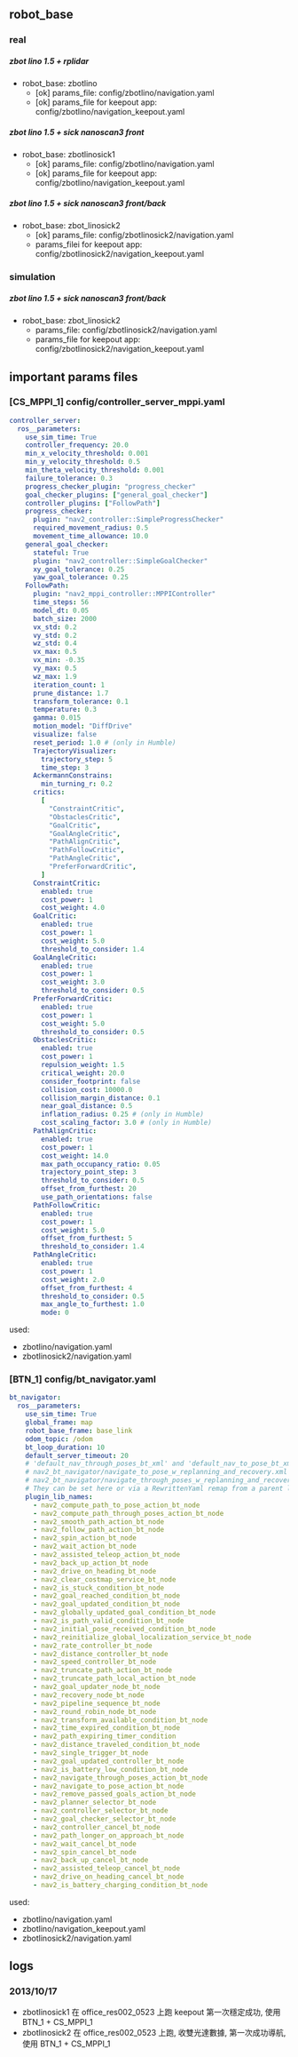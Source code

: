 ## robot_base

### real

##### zbot lino 1.5 + rplidar
 - robot_base: zbotlino
     - [ok] params_file: config/zbotlino/navigation.yaml
     - [ok] params_file for keepout app: config/zbotlino/navigation_keepout.yaml

##### zbot lino 1.5 + sick nanoscan3 front
 - robot_base: zbotlinosick1
     - [ok] params_file: config/zbotlino/navigation.yaml
     - [ok] params_file for keepout app: config/zbotlino/navigation_keepout.yaml

##### zbot lino 1.5 + sick nanoscan3 front/back
 - robot_base: zbot_linosick2
     - [ok] params_file: config/zbotlinosick2/navigation.yaml
     - params_filei for keepout app: config/zbotlinosick2/navigation_keepout.yaml

### simulation

##### zbot lino 1.5 + sick nanoscan3 front/back
 - robot_base: zbot_linosick2
     - params_file: config/zbotlinosick2/navigation.yaml
     - params_file for keepout app: config/zbotlinosick2/navigation_keepout.yaml

## important params files

### [CS_MPPI_1] config/controller_server_mppi.yaml

```yaml
controller_server:
  ros__parameters:
    use_sim_time: True
    controller_frequency: 20.0
    min_x_velocity_threshold: 0.001
    min_y_velocity_threshold: 0.5
    min_theta_velocity_threshold: 0.001
    failure_tolerance: 0.3
    progress_checker_plugin: "progress_checker"
    goal_checker_plugins: ["general_goal_checker"]
    controller_plugins: ["FollowPath"]
    progress_checker:
      plugin: "nav2_controller::SimpleProgressChecker"
      required_movement_radius: 0.5
      movement_time_allowance: 10.0
    general_goal_checker:
      stateful: True
      plugin: "nav2_controller::SimpleGoalChecker"
      xy_goal_tolerance: 0.25
      yaw_goal_tolerance: 0.25
    FollowPath:
      plugin: "nav2_mppi_controller::MPPIController"
      time_steps: 56
      model_dt: 0.05
      batch_size: 2000
      vx_std: 0.2
      vy_std: 0.2
      wz_std: 0.4
      vx_max: 0.5
      vx_min: -0.35
      vy_max: 0.5
      wz_max: 1.9
      iteration_count: 1
      prune_distance: 1.7
      transform_tolerance: 0.1
      temperature: 0.3
      gamma: 0.015
      motion_model: "DiffDrive"
      visualize: false
      reset_period: 1.0 # (only in Humble)
      TrajectoryVisualizer:
        trajectory_step: 5
        time_step: 3
      AckermannConstrains:
        min_turning_r: 0.2
      critics:
        [
          "ConstraintCritic",
          "ObstaclesCritic",
          "GoalCritic",
          "GoalAngleCritic",
          "PathAlignCritic",
          "PathFollowCritic",
          "PathAngleCritic",
          "PreferForwardCritic",
        ]
      ConstraintCritic:
        enabled: true
        cost_power: 1
        cost_weight: 4.0
      GoalCritic:
        enabled: true
        cost_power: 1
        cost_weight: 5.0
        threshold_to_consider: 1.4
      GoalAngleCritic:
        enabled: true
        cost_power: 1
        cost_weight: 3.0
        threshold_to_consider: 0.5
      PreferForwardCritic:
        enabled: true
        cost_power: 1
        cost_weight: 5.0
        threshold_to_consider: 0.5
      ObstaclesCritic:
        enabled: true
        cost_power: 1
        repulsion_weight: 1.5
        critical_weight: 20.0
        consider_footprint: false
        collision_cost: 10000.0
        collision_margin_distance: 0.1
        near_goal_distance: 0.5
        inflation_radius: 0.25 # (only in Humble)
        cost_scaling_factor: 3.0 # (only in Humble)
      PathAlignCritic:
        enabled: true
        cost_power: 1
        cost_weight: 14.0
        max_path_occupancy_ratio: 0.05
        trajectory_point_step: 3
        threshold_to_consider: 0.5
        offset_from_furthest: 20
        use_path_orientations: false
      PathFollowCritic:
        enabled: true
        cost_power: 1
        cost_weight: 5.0
        offset_from_furthest: 5
        threshold_to_consider: 1.4
      PathAngleCritic:
        enabled: true
        cost_power: 1
        cost_weight: 2.0
        offset_from_furthest: 4
        threshold_to_consider: 0.5
        max_angle_to_furthest: 1.0
        mode: 0
```

used:

- zbotlino/navigation.yaml
- zbotlinosick2/navigation.yaml

### [BTN_1] config/bt_navigator.yaml

```yaml
bt_navigator:
  ros__parameters:
    use_sim_time: True
    global_frame: map
    robot_base_frame: base_link
    odom_topic: /odom
    bt_loop_duration: 10
    default_server_timeout: 20
    # 'default_nav_through_poses_bt_xml' and 'default_nav_to_pose_bt_xml' are use defaults:
    # nav2_bt_navigator/navigate_to_pose_w_replanning_and_recovery.xml
    # nav2_bt_navigator/navigate_through_poses_w_replanning_and_recovery.xml
    # They can be set here or via a RewrittenYaml remap from a parent launch file to Nav2.
    plugin_lib_names:
      - nav2_compute_path_to_pose_action_bt_node
      - nav2_compute_path_through_poses_action_bt_node
      - nav2_smooth_path_action_bt_node
      - nav2_follow_path_action_bt_node
      - nav2_spin_action_bt_node
      - nav2_wait_action_bt_node
      - nav2_assisted_teleop_action_bt_node
      - nav2_back_up_action_bt_node
      - nav2_drive_on_heading_bt_node
      - nav2_clear_costmap_service_bt_node
      - nav2_is_stuck_condition_bt_node
      - nav2_goal_reached_condition_bt_node
      - nav2_goal_updated_condition_bt_node
      - nav2_globally_updated_goal_condition_bt_node
      - nav2_is_path_valid_condition_bt_node
      - nav2_initial_pose_received_condition_bt_node
      - nav2_reinitialize_global_localization_service_bt_node
      - nav2_rate_controller_bt_node
      - nav2_distance_controller_bt_node
      - nav2_speed_controller_bt_node
      - nav2_truncate_path_action_bt_node
      - nav2_truncate_path_local_action_bt_node
      - nav2_goal_updater_node_bt_node
      - nav2_recovery_node_bt_node
      - nav2_pipeline_sequence_bt_node
      - nav2_round_robin_node_bt_node
      - nav2_transform_available_condition_bt_node
      - nav2_time_expired_condition_bt_node
      - nav2_path_expiring_timer_condition
      - nav2_distance_traveled_condition_bt_node
      - nav2_single_trigger_bt_node
      - nav2_goal_updated_controller_bt_node
      - nav2_is_battery_low_condition_bt_node
      - nav2_navigate_through_poses_action_bt_node
      - nav2_navigate_to_pose_action_bt_node
      - nav2_remove_passed_goals_action_bt_node
      - nav2_planner_selector_bt_node
      - nav2_controller_selector_bt_node
      - nav2_goal_checker_selector_bt_node
      - nav2_controller_cancel_bt_node
      - nav2_path_longer_on_approach_bt_node
      - nav2_wait_cancel_bt_node
      - nav2_spin_cancel_bt_node
      - nav2_back_up_cancel_bt_node
      - nav2_assisted_teleop_cancel_bt_node
      - nav2_drive_on_heading_cancel_bt_node
      - nav2_is_battery_charging_condition_bt_node
```

used:

- zbotlino/navigation.yaml
- zbotlino/navigation_keepout.yaml
- zbotlinosick2/navigation.yaml

## logs

### 2013/10/17

- zbotlinosick1 在 office_res002_0523 上跑 keepout 第一次穩定成功, 使用 BTN_1 + CS_MPPI_1
- zbotlinosick2 在 office_res002_0523 上跑, 收雙光達數據, 第一次成功導航, 使用 BTN_1 + CS_MPPI_1
